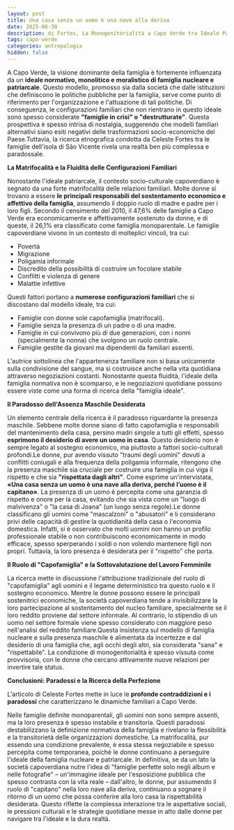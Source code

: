 ```yaml
---
layout: post
title: Una casa senza un uomo è una nave alla deriva
date: 2025-06-30 
description: di Fortes, La Monogenitorialità a Capo Verde tra Ideale Patriarcale e Realità Quotidiana, pubblicato nella rivista "LARES" (Anno LXXXIX n. 3, Settembre-Dicembre 2023)
tags: capo-verde
categories: antropologia
hidden: false
---
```


A Capo Verde, la visione dominante della famiglia è fortemente influenzata da un **ideale normativo, monolitico e moralistico di famiglia nucleare e patriarcale**. Questo modello, promosso sia dalla società che dalle istituzioni che definiscono le politiche pubbliche per la famiglia, serve come punto di riferimento per l'organizzazione e l'attuazione di tali politiche. Di conseguenza, le configurazioni familiari che non rientrano in questo ideale sono spesso considerate **"famiglie in crisi" o "destrutturate"**. Questa prospettiva è spesso intrisa di nostalgia, suggerendo che modelli familiari alternativi siano esiti negativi delle trasformazioni socio-economiche del Paese.Tuttavia, la ricerca etnografica condotta da Celeste Fortes tra le famiglie dell'isola di São Vicente rivela una realtà ben più complessa e paradossale.

**La Matrifocalità e la Fluidità delle Configurazioni Familiari**

Nonostante l'ideale patriarcale, il contesto socio-culturale capoverdiano è segnato da una forte matrifocalità delle relazioni familiari. Molte donne si trovano a essere **le principali responsabili del sostentamento economico e affettivo della famiglia**, assumendo il doppio ruolo di madre e padre per i loro figli. Secondo il censimento del 2010, il 47,6% delle famiglie a Capo Verde era economicamente e affettivamente sostenuto da donne, e di queste, il 26,1% era classificato come famiglia monoparentale. Le famiglie capoverdiane vivono in un contesto di molteplici vincoli, tra cui:

 - Povertà
 - Migrazione
 - Poligamia informale
 - Discredito della possibilità di costruire un focolare stabile
 - Conflitti e violenza di genere
 - Malattie infettive

Questi fattori portano a **numerose configurazioni familiari** che si discostano dal modello ideale, tra cui:

- Famiglie con donne sole capofamiglia (matrifocali).
- Famiglie senza la presenza di un padre o di una madre.
- Famiglie in cui convivono più di due generazioni, con i nonni (specialmente la nonna) che svolgono un ruolo centrale.
- Famiglie gestite da giovani ma dipendenti da familiari assenti.

L'autrice sottolinea che l'appartenenza familiare non si basa unicamente sulla condivisione del sangue, ma si costruisce anche nella vita quotidiana attraverso negoziazioni costanti. Nonostante questa fluidità, l'ideale della famiglia normativa non è scomparso, e le negoziazioni quotidiane possono essere viste come una forma di ricerca della "famiglia ideale".

**Il Paradosso dell'Assenza Maschile Desiderata**

Un elemento centrale della ricerca è il paradosso riguardante la presenza maschile. Sebbene molte donne siano di fatto capofamiglia e responsabili del mantenimento della casa, persino madri singole a tutti gli effetti, spesso **esprimono il desiderio di avere un uomo in casa**. Questo desiderio non è sempre legato al sostegno economico, ma piuttosto a fattori socio-culturali profondi.Le donne, pur avendo vissuto "traumi degli uomini" dovuti a conflitti coniugali e alla frequenza della poligamia informale, ritengono che la presenza maschile sia cruciale per costruire una famiglia in cui viga il rispetto e che sia **"rispettata dagli altri"**. Come esprime un'intervistata, **«Una casa senza un uomo è una nave alla deriva, perché l’uomo è il capitano»**. La presenza di un uomo è percepita come una garanzia di rispetto e onore per la casa, evitando che sia vista come un "luogo di malvivenza" o "la casa di Joana" (un luogo senza regole).Le donne classificano gli uomini come "mascalzoni" o "abusatori" e li considerano privi delle capacità di gestire la quotidianità della casa o l'economia domestica. Infatti, si è osservato che molti uomini non hanno un profilo professionale stabile o non contribuiscono economicamente in modo efficace, spesso sperperando i soldi o non volendo mantenere figli non propri. Tuttavia, la loro presenza è desiderata per il "rispetto" che porta.

**Il Ruolo di "Capofamiglia" e la Sottovalutazione del Lavoro Femminile**

La ricerca mette in discussione l'attribuzione tradizionale del ruolo di "capofamiglia" agli uomini e il legame deterministico tra questo ruolo e il sostegno economico. Mentre le donne possono essere le principali sostenitrici economiche, la società capoverdiana tende a invisibilizzare la loro partecipazione al sostentamento del nucleo familiare, specialmente se il loro reddito proviene dal settore informale. Al contrario, lo stipendio di un uomo nel settore formale viene spesso considerato con maggiore peso nell'analisi del reddito familiare.Questa insistenza sul modello di famiglia nucleare e sulla presenza maschile è alimentata da incertezze e dal desiderio di una famiglia che, agli occhi degli altri, sia considerata "sana" e "rispettabile". La condizione di monogenitorialità è spesso vissuta come provvisoria, con le donne che cercano attivamente nuove relazioni per invertire tale status.

**Conclusioni: Paradossi e la Ricerca della Perfezione**

L'articolo di Celeste Fortes mette in luce le **profonde contraddizioni e i paradossi** che caratterizzano le dinamiche familiari a Capo Verde.

Nelle famiglie definite monoparentali, gli uomini non sono sempre assenti, ma la loro presenza è spesso instabile e transitoria. Questi paradossi destabilizzano la definizione normativa della famiglia e rivelano la flessibilità e la transitorietà delle organizzazioni domestiche. La matrifocalità, pur essendo una condizione prevalente, è essa stessa negoziabile e spesso percepita come temporanea, poiché le donne continuano a perseguire l'ideale della famiglia nucleare e patriarcale. In definitiva, se da un lato la società capoverdiana nutre l'idea di "famiglie perfette solo negli album e nelle fotografie" – un'immagine ideale per l'esposizione pubblica che spesso contrasta con la vita reale – dall'altro, le donne, pur assumendo il ruolo di "capitano" nella loro nave alla deriva, continuano a sognare il ritorno di un uomo che possa conferire alla loro casa la rispettabilità desiderata. Questo riflette la complessa interazione tra le aspettative sociali, le pressioni culturali e le strategie quotidiane messe in atto dalle donne per navigare tra l'ideale e la dura realtà.
